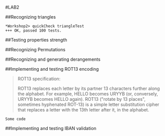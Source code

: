 #LAB2

##Recognizing triangles

```
*Workshop2> quickCheck triangleTest
+++ OK, passed 100 tests.
```
##Testing properties strength

##Recognizing Permutations

##Recognizing and generating derangements

##Implementing and testing ROT13 encoding

> ROT13 specification:
> 
> ROT13 replaces each letter by its partner 13 characters further along the alphabet. For example, HELLO becomes URYYB (or, conversely, URYYB becomes HELLO again).
> ROT13 ("rotate by 13 places", sometimes hyphenated ROT-13) is a simple letter substitution cipher that replaces a letter with the 13th letter after it, in the alphabet.

```
Some code

```
##Implementing and testing IBAN validation

